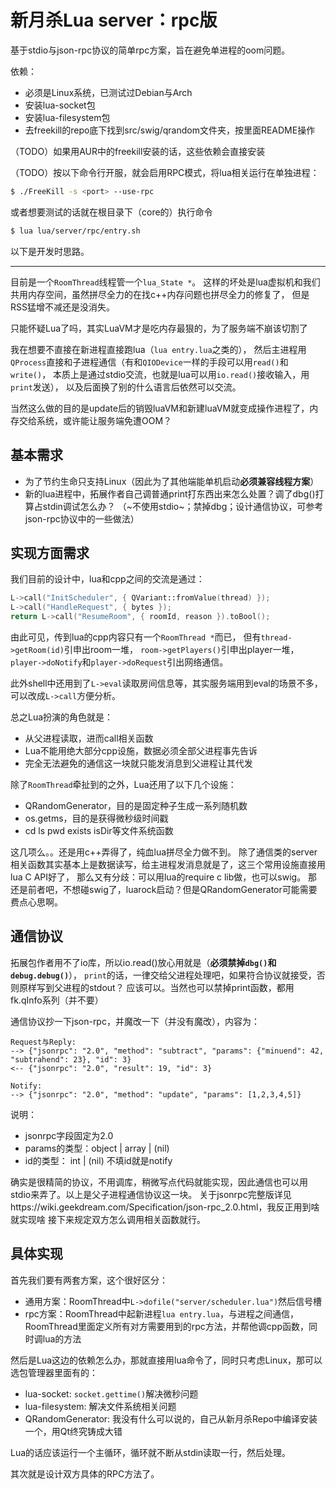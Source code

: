 新月杀Lua server：rpc版
=====================================

基于stdio与json-rpc协议的简单rpc方案，旨在避免单进程的oom问题。

依赖：

- 必须是Linux系统，已测试过Debian与Arch
- 安装lua-socket包
- 安装lua-filesystem包
- 去freekill的repo底下找到src/swig/qrandom文件夹，按里面README操作

（TODO）如果用AUR中的freekill安装的话，这些依赖会直接安装

（TODO）按以下命令行开服，就会启用RPC模式，将lua相关运行在单独进程：

```sh
$ ./FreeKill -s <port> --use-rpc
```

或者想要测试的话就在根目录下（core的）执行命令

```sh
$ lua lua/server/rpc/entry.sh
```

以下是开发时思路。

_______

目前是一个`RoomThread`线程管一个`lua_State *`。
这样的坏处是lua虚拟机和我们共用内存空间，虽然拼尽全力的在找c++内存问题也拼尽全力的修复了，
但是RSS猛增不减还是没消失。

只能怀疑Lua了吗，其实LuaVM才是吃内存最狠的，为了服务端不崩该切割了

我在想要不直接在新进程直接跑lua（`lua entry.lua`之类的），
然后主进程用`QProcess`直接和子进程通信（有和`QIODevice`一样的手段可以用`read()`和`write()`，
本质上是通过stdio交流，也就是lua可以用`io.read()`接收输入，用`print`发送），
以及后面换了别的什么语言后依然可以交流。

当然这么做的目的是update后的销毁luaVM和新建luaVM就变成操作进程了，内存交给系统，或许能让服务端免遭OOM？

基本需求
---------

* 为了节约生命只支持Linux（因此为了其他端能单机启动**必须兼容线程方案**）
* 新的lua进程中，拓展作者自己调普通print打东西出来怎么处置？调了dbg()打算占stdin调试怎么办？
    （~不使用stdio~；禁掉dbg；设计通信协议，可参考json-rpc协议中的一些做法）

实现方面需求
--------------

我们目前的设计中，lua和cpp之间的交流是通过：

```cpp
L->call("InitScheduler", { QVariant::fromValue(thread) });
L->call("HandleRequest", { bytes });
return L->call("ResumeRoom", { roomId, reason }).toBool();
```
 
由此可见，传到lua的cpp内容只有一个`RoomThread *`而已，
但有`thread->getRoom(id)`引申出room一堆，
`room->getPlayers()`引申出player一堆，`player->doNotify`和`player->doRequest`引出网络通信。

此外shell中还用到了`L->eval`读取房间信息等，其实服务端用到eval的场景不多，可以改成`L->call`方便分析。

总之Lua扮演的角色就是：

* 从父进程读取，进而call相关函数
* Lua不能用绝大部分cpp设施，数据必须全部父进程事先告诉
* 完全无法避免的通信这一块就只能发消息到父进程让其代发

除了`RoomThread`牵扯到的之外，Lua还用了以下几个设施：

* QRandomGenerator，目的是固定种子生成一系列随机数
* os.getms，目的是获得微秒级时间戳
* cd ls pwd exists isDir等文件系统函数

这几项么。。还是用c++弄得了，纯血lua拼尽全力做不到。
除了通信类的server相关函数其实基本上是数据读写，给主进程发消息就是了，这三个常用设施直接用lua C API好了，
那么又有分歧：可以用lua的require c lib做，也可以swig。
那还是前者吧，不想碰swig了，luarock启动？但是QRandomGenerator可能需要费点心思啊。

通信协议
------------

拓展包作者用不了io库，所以io.read()放心用就是（**必须禁掉`dbg()`和`debug.debug()`**），
`print`的话，一律交给父进程处理吧，如果符合协议就接受，否则原样写到父进程的stdout？
应该可以。当然也可以禁掉print函数，都用fk.qInfo系列（并不要）

通信协议抄一下json-rpc，并魔改一下（并没有魔改），内容为：

```
Request与Reply:
--> {"jsonrpc": "2.0", "method": "subtract", "params": {"minuend": 42, "subtrahend": 23}, "id": 3}
<-- {"jsonrpc": "2.0", "result": 19, "id": 3}

Notify:
--> {"jsonrpc": "2.0", "method": "update", "params": [1,2,3,4,5]}
```

说明：

* jsonrpc字段固定为2.0
* params的类型：object | array | (nil)
* id的类型： int | (nil) 不填id就是notify

确实是很精简的协议，不用调库，稍微写点代码就能实现，因此通信也可以用stdio来弄了。以上是父子进程通信协议这一块。
关于jsonrpc完整版详见https://wiki.geekdream.com/Specification/json-rpc_2.0.html，我反正用到啥就实现啥
接下来规定双方怎么调用相关函数就行。

具体实现
----------

首先我们要有两套方案，这个很好区分：

* 通用方案：RoomThread中`L->dofile("server/scheduler.lua")`然后信号槽
* rpc方案：RoomThread中起新进程`lua entry.lua`，与进程之间通信，RoomThread里面定义所有对方需要用到的rpc方法，并帮他调cpp函数，同时调lua的方法

然后是Lua这边的依赖怎么办，那就直接用lua命令了，同时只考虑Linux，那可以选包管理器里面有的：

* lua-socket: `socket.gettime()`解决微秒问题
* lua-filesystem: 解决文件系统相关问题
* QRandomGenerator: 我没有什么可以说的，自己从新月杀Repo中编译安装一个，用Qt终究铸成大错

Lua的话应该运行一个主循环，循环就不断从stdin读取一行，然后处理。

其次就是设计双方具体的RPC方法了。

